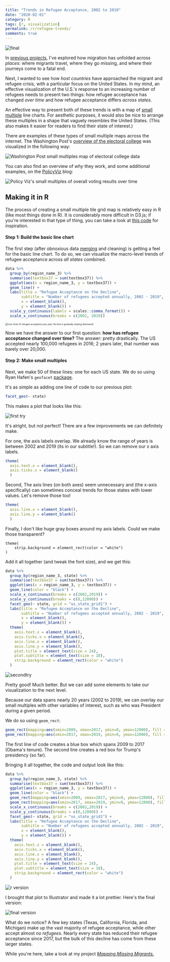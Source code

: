 ```yaml
---
title: "Trends in Refugee Acceptance, 2002 to 2019"
date: "2020-02-01"
category: R
tags: [r, visualization]
permalink: /r/refugee-trends/
comments: true
---
```


![final](../data/2020-02-1-refugee-trends/final.svg)

In [previous projects](https://connorrothschild.github.io/map-missing-migrants/), I've explored how migration has unfolded across *places*: where migrants travel, where they go missing, and where their journeys come to a fatal end.

Next, I wanted to see how *host countries* have approached the migrant and refugee crisis, with a particular focus on the United States. In my mind, an effective visualization of the U.S.'s response to an increasing number of refugees needs to present two things: how refugee acceptance has changed *over time* and how refugee acceptance differs *across states.* 

An effective way to present both of these trends is with a map of [small multiple](https://en.wikipedia.org/wiki/Small_multiple) line charts. For aesthetic purposes, it would also be nice to arrange these multiples in a shape that vaguely resembles the United States. (This also makes it easier for readers to find their state of interest.)

There are examples of these types of small multiple maps across the internet. The Washington Post's [overview of the electoral college](https://www.washingtonpost.com/graphics/politics/how-fair-is-the-electoral-college/) was visualized in the following way: 

![Washington Post small multiples map of electoral college data](../data/2020-02-1-refugee-trends/wapo.png)

You can also find an overview of *why* they work, and some additional examples, on the [PolicyViz](https://policyviz.com/2016/05/19/small-multiple-tile-grid-map/) blog:

![Policy Viz's small multiples of overall voting results over time](../data/2020-02-1-refugee-trends/policyviz.jpg)



## Making it in R

The process of creating a small multiple tile grid map is relatively easy in R (like most things done in R). It is considerably more difficult in D3.js; if you're interested in that type of thing, you can take a look at [this code](https://bl.ocks.org/jinniluo/a95b27b1f4ea65ae94ab6ca3fcfb5934#index.html) for inspiration. 

#### Step 1: Build the basic line chart

The first step (after obnoxious data [merging](https://raw.githubusercontent.com/connorrothschild/R/master/refugee-trends/merge.R) and cleaning) is getting a feel for the basic line chart. To do so, we can visualize the macro-level trends of refugee acceptance across *all states* combined. 

```R
data %>% 
  group_by(region_name_3) %>% 
  summarise(textbox37 = sum(textbox37)) %>% 
  ggplot(aes(x = region_name_3, y = textbox37)) +
  geom_line() +
  labs(title = "Refugee Acceptance on the Decline",
       subtitle = "Number of refugees accepted annually, 2002 - 2019",
       x = element_blank(),
       y = element_blank()) +
  scale_y_continuous(labels = scales::comma_format()) +
  scale_x_continuous(breaks = c(2002, 2019))
```

<img src="../data/2020-02-1-refugee-trends/macro.jpg" alt="Line chart of refugee acceptance per year; the line is gradually sloping downward" style="zoom:50%;" />

Now we have the answer to our first question: **how has refugee acceptance changed over time?** The answer: pretty drastically. The US accepted nearly 100,000 refugees in 2016; 2 years later, that number was barely over 20,000. 



#### Step 2: Make small multiples

Next, we make 50 of these lines: one for each US state. We do so using Ryan Hafen's `geofacet` [package](https://hafen.github.io/geofacet/rd.html). 

It's as simple as adding one line of code to our previous plot:

```R
facet_geo(~ state)
```

This makes a plot that looks like this:

![first try](../data/2020-02-1-refugee-trends/firsttry.jpg)

It's alright, but not perfect! There are a few improvements we can definitely make.

For one, the axis labels overlap. We already know the range of years is between 2002 and 2019 (its in our subtitle!). So we can remove our x axis labels.

```R
theme(
  axis.text.x = element_blank(),
  axis.ticks.x = element_blank()
  )
```

Second, The axis lines (on both axes) seem unnecessary and (the x-axis specifically) can sometimes conceal trends for those states with lower values. Let's remove those too!

```R
theme(
  axis.line.x = element_blank(),
  axis.line.y = element_blank()
  )
```

Finally, I don't like huge gray boxes around my axis labels. Could we make those transparent? 

```
theme(
    strip.background = element_rect(color = "white")
)
```

Add it all together (and tweak the font size), and we get this:

```R
data %>% 
  group_by(region_name_3, state) %>% 
  summarise(textbox37 = sum(textbox37)) %>% 
  ggplot(aes(x = region_name_3, y = textbox37)) +
  geom_line(color = "black") +
  scale_x_continuous(breaks = c(2002,2019)) +
  scale_y_continuous(breaks = c(0,12000)) +
  facet_geo(~ state, grid = "us_state_grid1") +
  labs(title = "Refugee Acceptance on the Decline",
       subtitle = "Number of refugees accepted annually, 2002 - 2019",
       x = element_blank(),
       y = element_blank()) +
  theme(
    axis.text.x = element_blank(),
    axis.ticks.x = element_blank(),
    axis.line.x = element_blank(),
    axis.line.y = element_blank(),
    plot.title = element_text(size = 24),
    plot.subtitle = element_text(size = 18),
    strip.background = element_rect(color = "white")
  )
```

![secondtry](../data/2020-02-1-refugee-trends/secondtry.jpg)

Pretty good! Much better. But we can add some elements to take our visualization to the next level. 

Because our data spans nearly 20 years (2002 to 2019), we can overlay our small multiples with other variables of interest, such as who was President during a given period.

We do so using `geom_rect`:

```R
geom_rect(mapping=aes(xmin=2009, xmax=2017, ymin=0, ymax=12000), fill = "#ADD8E6", alpha = .05) +
geom_rect(mapping=aes(xmin=2017, xmax=2019, ymin=0, ymax=12000), fill = "#FF9999", alpha = .05) +
```

The first line of code creates a blue box which spans 2009 to 2017 (Obama's tenure). The second line creates a red box for Trump's presidency (so far).

Bringing it all together, the code and output look like this:

```R 
data %>% 
  group_by(region_name_3, state) %>% 
  summarise(textbox37 = sum(textbox37)) %>% 
  ggplot(aes(x = region_name_3, y = textbox37)) +
  geom_line(color = "black") +
  geom_rect(mapping=aes(xmin=2009, xmax=2017, ymin=0, ymax=12000), fill = "#ADD8E6", alpha = .05) +
  geom_rect(mapping=aes(xmin=2017, xmax=2019, ymin=0, ymax=12000), fill = "#FF9999", alpha = .05) +
  scale_x_continuous(breaks = c(2002,2019)) +
  scale_y_continuous(breaks = c(0,12000)) +
  facet_geo(~ state, grid = "us_state_grid1") +
  labs(title = "Refugee Acceptance on the Decline",
       subtitle = "Number of refugees accepted annually, 2002 - 2019",
       x = element_blank(),
       y = element_blank()) +
  theme(
    axis.text.x = element_blank(),
    axis.ticks.x = element_blank(),
    axis.line.x = element_blank(),
    axis.line.y = element_blank(),
    plot.title = element_text(size = 24),
    plot.subtitle = element_text(size = 18),
    strip.background = element_rect(color = "white")
  )
```

![r version](../data/2020-02-1-refugee-trends/ref.png)



I brought that plot to Illustrator and made it a lot prettier. Here's the final version:



![final version](../data/2020-02-1-refugee-trends/final.svg)



What do we notice? A few key states (Texas, California, Florida, and Michigan) make up the vast majority of refugee acceptance, while other accept almost *no* *refugees*. Nearly every state has reduced their refugee acceptance since 2017, but the bulk of this decline has come from these larger states.

While you're here, take a look at my project [*Mapping Missing Migrants.*](https://connorrothschild.github.io/map-missing-migrants/)